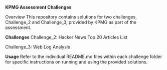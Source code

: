 **KPMG Assessment Challenges**

Overview
This repository contains solutions for two challenges, Challenge_2 and Challenge_3, provided by KPMG as part of the assessment.

**Challenges**
Challenge_2: 
    Hacker News Top 20 Articles List

Challenge_3: 
    Web Log Analysis

**Usage**
Refer to the individual README.md files within each challenge folder for specific instructions on running and using the provided solutions.
